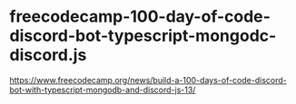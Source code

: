 # freecodecamp-100-day-of-code-discord-bot-typescript-mongodc-discord.js
https://www.freecodecamp.org/news/build-a-100-days-of-code-discord-bot-with-typescript-mongodb-and-discord-js-13/
